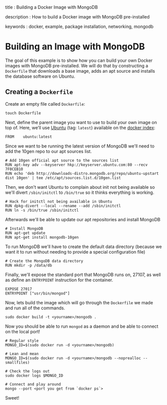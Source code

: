 title
:   Building a Docker Image with MongoDB

description
:   How to build a Docker image with MongoDB pre-installed

keywords
:   docker, example, package installation, networking, mongodb

# Building an Image with MongoDB

The goal of this example is to show how you can build your own Docker
images with MongoDB pre-installed. We will do that by constructing a
`Dockerfile` that downloads a base image, adds an apt source and
installs the database software on Ubuntu.

## Creating a `Dockerfile`

Create an empty file called `Dockerfile`:

~~~~ {.sourceCode .bash}
touch Dockerfile
~~~~

Next, define the parent image you want to use to build your own image on
top of. Here, we’ll use [Ubuntu][] (tag: `latest`) available on the
[docker index][]:

~~~~ {.sourceCode .bash}
FROM    ubuntu:latest
~~~~

Since we want to be running the latest version of MongoDB we'll need to
add the 10gen repo to our apt sources list.

~~~~ {.sourceCode .bash}
# Add 10gen official apt source to the sources list
RUN apt-key adv --keyserver hkp://keyserver.ubuntu.com:80 --recv 7F0CEB10
RUN echo 'deb http://downloads-distro.mongodb.org/repo/ubuntu-upstart dist 10gen' | tee /etc/apt/sources.list.d/10gen.list
~~~~

Then, we don't want Ubuntu to complain about init not being available so
we'll divert `/sbin/initctl` to `/bin/true` so it thinks everything is
working.

~~~~ {.sourceCode .bash}
# Hack for initctl not being available in Ubuntu
RUN dpkg-divert --local --rename --add /sbin/initctl
RUN ln -s /bin/true /sbin/initctl
~~~~

Afterwards we'll be able to update our apt repositories and install
MongoDB

~~~~ {.sourceCode .bash}
# Install MongoDB
RUN apt-get update
RUN apt-get install mongodb-10gen
~~~~

To run MongoDB we'll have to create the default data directory (because
we want it to run without needing to provide a special configuration
file)

~~~~ {.sourceCode .bash}
# Create the MongoDB data directory
RUN mkdir -p /data/db
~~~~

Finally, we'll expose the standard port that MongoDB runs on, 27107, as
well as define an `ENTRYPOINT` instruction for the container.

~~~~ {.sourceCode .bash}
EXPOSE 27017
ENTRYPOINT ["usr/bin/mongod"]
~~~~

Now, lets build the image which will go through the `Dockerfile` we made
and run all of the commands.

~~~~ {.sourceCode .bash}
sudo docker build -t <yourname>/mongodb .
~~~~

Now you should be able to run `mongod` as a daemon and be able to
connect on the local port!

~~~~ {.sourceCode .bash}
# Regular style
MONGO_ID=$(sudo docker run -d <yourname>/mongodb)

# Lean and mean
MONGO_ID=$(sudo docker run -d <yourname>/mongodb --noprealloc --smallfiles)

# Check the logs out
sudo docker logs $MONGO_ID

# Connect and play around
mongo --port <port you get from `docker ps`>
~~~~

Sweet!

  [Ubuntu]: https://index.docker.io/_/ubuntu/
  [docker index]: http://index.docker.io
